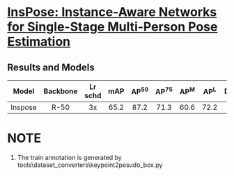 # [InsPose: Instance-Aware Networks for Single-Stage Multi-Person Pose Estimation](https://arxiv.org/abs/2107.08982)

## Results and Models

|  Model  | Backbone | Lr schd | mAP  | AP<sup>50</sup> | AP<sup>75</sup> | AP<sup>M</sup> | AP<sup>L</sup> | Download |
|:-------:|:--------:|:-------:|:----:|:---------------:|:---------------:|:--------------:|:--------------:|:--------:|
| Inspose |  R-50    |  3x     | 65.2 |      87.2       |      71.3       |      60.6      |      72.2      |[model](https://drive.google.com/file/d/1JC0NeNwVWMoEuuGBdlsj-ggRWTMOc2UF/view?usp=sharing) |

# NOTE

1. The train annotation is generated by tools\dataset_converters\keypoint2pesudo_box.py
